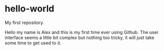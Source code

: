 # hello-world
My first repository.

Hello my name is Alex and this is my first time ever using Github. The user interface seems a little bit complex but nothing too tricky, it will just take some time to get used to it.

